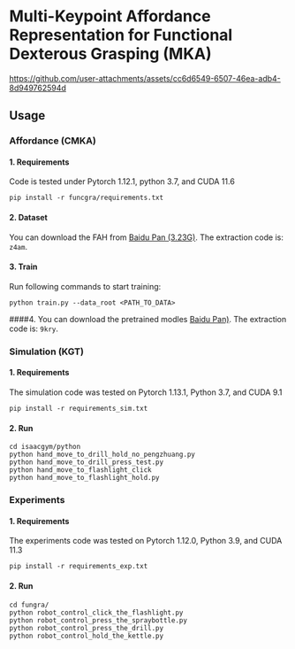# Multi-Keypoint Affordance Representation for Functional Dexterous Grasping (MKA)
https://github.com/user-attachments/assets/cc6d6549-6507-46ea-adb4-8d949762594d
## Usage
### Affordance (CMKA)
#### 1. Requirements

Code is tested under Pytorch 1.12.1, python 3.7, and CUDA 11.6

```
pip install -r funcgra/requirements.txt
```

#### 2. Dataset

You can download the FAH from [Baidu Pan (3.23G)](https://pan.baidu.com/s/1zUNe_SFPG5Ggp0ejQPXi0Q?pwd=z4a). The extraction code is: `z4am`.

#### 3. Train

Run following commands to start training:

```
python train.py --data_root <PATH_TO_DATA>
```
####4.
You can download the pretrained modles [Baidu Pan)](https://pan.baidu.com/s/1CR7wgkjcSmm8iOWdfcbw1w?pwd=9kry). The extraction code is: `9kry`.

### Simulation (KGT)
#### 1. Requirements
The simulation code was tested on Pytorch 1.13.1, Python 3.7, and CUDA 9.1

```
pip install -r requirements_sim.txt
```
#### 2. Run

```
cd isaacgym/python
python hand_move_to_drill_hold_no_pengzhuang.py
python hand_move_to_drill_press_test.py
python hand_move_to_flashlight_click
python hand_move_to_flashlight_hold.py
```
### Experiments
#### 1. Requirements
The experiments code was tested on Pytorch 1.12.0, Python 3.9, and CUDA 11.3

```
pip install -r requirements_exp.txt
```

#### 2. Run
```
cd fungra/
python robot_control_click_the_flashlight.py
python robot_control_press_the_spraybottle.py
python robot_control_press_the_drill.py
python robot_control_hold_the_kettle.py
```
